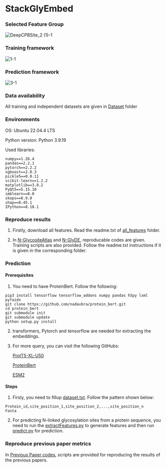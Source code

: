 # StackGlyEmbed

### Selected Feature Group
![DeepCPBSite_2 (1)-1](https://github.com/user-attachments/assets/7c21ce0b-324e-403d-ad52-ec1c8317d7ae)



### Training framework
![1-1](https://github.com/user-attachments/assets/c79d5549-3965-4cdf-baef-76d0de753a31)



### Prediction framework
![3-1](https://github.com/user-attachments/assets/b1edf084-86c8-4156-b83a-e13a0d2aef3c)


### Data availability
All training and independent datasets are given in [Dataset](Dataset) folder

### Environments
OS: Ubuntu 22.04.4 LTS

Python version: Python 3.9.19


Used libraries: 
```
numpy==1.26.4
pandas==2.2.1
pytorch==2.2.2
xgboost==2.0.3
pickle5==0.0.11
scikit-learn==1.2.2
matplotlib==3.8.2
PyQt5==5.15.10
imblearn==0.0
skops==0.9.0
shap==0.45.1
IPython==8.18.1
```

### Reproduce results
1. Firstly, download all features. Read the readme.txt of  [all_features](all_features) folder.

2. In [N-GlycositeAtlas](N-GlycositeAtlas) and [N-GlyDE](N-GlyDE), reproducable codes are given. Training scripts are also provided. Follow the readme.txt instructions if it is given in the corresponding folder.

### Prediction
#### Prerequisites
1. You need to have ProteinBert. Follow the following:
```
pip3 install tensorflow tensorflow_addons numpy pandas h5py lxml pyfaidx
git clone https://github.com/nadavbra/protein_bert.git
cd protein_bert
git submodule init
git submodule update
python setup.py install
```
2. transformers, Pytorch and tensorflow are needed for extracting the embeddings.

3. For more query, you can visit the following GitHubs:

    [ProtT5-XL-U50](https://github.com/agemagician/ProtTrans)

    [ProteinBert](https://github.com/nadavbra/protein_bert)

    [ESM2](https://github.com/facebookresearch/esm)

#### Steps
1. Firsly, you need to fillup [dataset.txt](prediction/dataset.txt). Follow the pattern shown below:

```
Protein_id,site_position_1,site_position_2,...,site_position_n
Fasta
```

2. For predicting N-linked glycosylation sites from a protein sequence, you need to run the [extractFeatures.py](prediction/extractFeatures.py) to generate features and then run [predict.py](prediction/predict.py) for prediction.

### Reproduce previous paper metrics
In [Previous Paper codes](<Previous Paper codes>), scripts are provided for reproducing the results of the previous papers.
